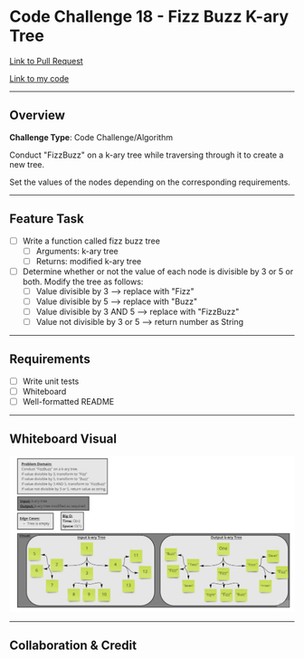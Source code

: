 # Code Challenge 18 - Fizz Buzz K-ary Tree

[Link to Pull Request](https://github.com/kassiebradshaw/data-structures-and-algorithms/pull/39)

[Link to my code](k_ary.py)

---

## Overview

**Challenge Type**: Code Challenge/Algorithm

Conduct "FizzBuzz" on a k-ary tree while traversing through it to create a new tree.

Set the values of the nodes depending on the corresponding requirements.

---

## Feature Task

* [ ] Write a function called fizz buzz tree
  * [ ] Arguments: k-ary tree
  * [ ] Returns: modified k-ary tree

* [ ] Determine whether or not the value of each node is divisible by 3 or 5 or both. Modify the tree as follows:
  * [ ] Value divisible by 3 --> replace with "Fizz"
  * [ ] Value divisible by 5 --> replace with "Buzz"
  * [ ] Value divisible by 3 AND 5 --> replace with "FizzBuzz"
  * [ ] Value not divisible by 3 or 5 --> return number as String

---

## Requirements

* [ ] Write unit tests
* [ ] Whiteboard
* [ ] Well-formatted README

---

## Whiteboard Visual

![fizz_buzz_k_ary](fizz_buzz_k_ary.jpg)

---

## Collaboration & Credit
